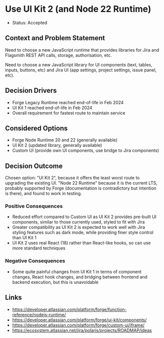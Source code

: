 # Use UI Kit 2 (and Node 22 Runtime)

- Status: Accepted

## Context and Problem Statement

Need to choose a new JavaScript runtime that provides libraries for Jira and Flagsmith REST API
calls, storage, authorisation, etc.

Need to choose a new JavaScript library for UI components (text, tables, inputs, buttons, etc) and Jira UI (app settings,
project settings, issue panel, etc).

## Decision Drivers

- Forge Legacy Runtime reached end-of-life in Feb 2024
- UI Kit 1 reached end-of-life in Feb 2024
- Overall requirement for fastest route to maintain service

## Considered Options

- Forge Node Runtime 20 and 22 (generally available)
- UI Kit 2 (updated library, generally available)
- Custom UI (provide own UI components, use bridge to Jira components)

## Decision Outcome

Chosen option: "UI Kit 2", because it offers the least worst route to upgrading the existing UI. "Node 22 Runtime" because it is the current LTS, probably supported by Forge (documentation is contradictory but intention is there), and found to work in testing.

### Positive Consequences

- Reduced effort compared to Custom UI as UI Kit 2 provides pre-built UI components, similar to those currently used, styled to fit with Jira
- Greater compatibility as UI Kit 2 is expected to work well with Jira styling features such as dark mode, while providing finer style control than UI Kit 1
- UI Kit 2 uses real React (18) rather than React-like hooks, so can use more standard techniques  

### Negative Consequences

- Some quite painful changes from UI Kit 1 in terms of component changes, React hook changes, and bridging between frontend and backend execution, but this is unavoidable

## Links

- <https://developer.atlassian.com/platform/forge/function-reference/nodejs-runtime/>
- <https://developer.atlassian.com/platform/forge/ui-kit/components/>
- <https://developer.atlassian.com/platform/forge/custom-ui/iframe/>
- <https://ecosystem.atlassian.net/jira/polaris/projects/ROADMAP/ideas>
